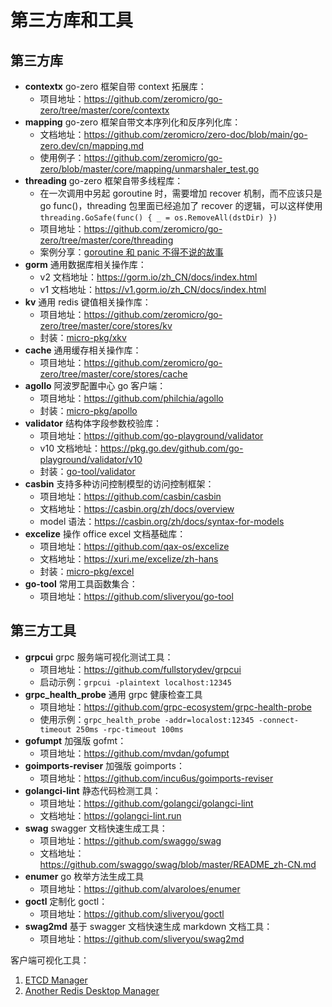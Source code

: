 # 第三方库和工具

## 第三方库

- **contextx** go-zero 框架自带 context 拓展库：
  - 项目地址：https://github.com/zeromicro/go-zero/tree/master/core/contextx
- **mapping** go-zero 框架自带文本序列化和反序列化库：
  - 文档地址：https://github.com/zeromicro/zero-doc/blob/main/go-zero.dev/cn/mapping.md
  - 使用例子：https://github.com/zeromicro/go-zero/blob/master/core/mapping/unmarshaler_test.go
- **threading** go-zero 框架自带多线程库：
  - 在一次调用中另起 goroutine 时，需要增加 recover 机制，而不应该只是 go func()，threading 包里面已经追加了 recover 的逻辑，可以这样使用 `threading.GoSafe(func() { _ = os.RemoveAll(dstDir) })`
  - 项目地址：https://github.com/zeromicro/go-zero/tree/master/core/threading
  - 案例分享：[goroutine 和 panic 不得不说的故事](https://blog.csdn.net/RA681t58CJxsgCkJ31/article/details/83005923)
- **gorm** 通用数据库相关操作库：
  - v2 文档地址：https://gorm.io/zh_CN/docs/index.html
  - v1 文档地址：https://v1.gorm.io/zh_CN/docs/index.html
- **kv** 通用 redis 键值相关操作库：
  - 项目地址：https://github.com/zeromicro/go-zero/tree/master/core/stores/kv
  - 封装：[micro-pkg/xkv](../xkv)
- **cache** 通用缓存相关操作库：
  - 项目地址：https://github.com/zeromicro/go-zero/tree/master/core/stores/cache
- **agollo** 阿波罗配置中心 go 客户端：
  - 项目地址：https://github.com/philchia/agollo
  - 封装：[micro-pkg/apollo](../apollo)
- **validator** 结构体字段参数校验库：
  - 项目地址：https://github.com/go-playground/validator
  - v10 文档地址：https://pkg.go.dev/github.com/go-playground/validator/v10
  - 封装：[go-tool/validator](https://github.com/sliveryou/go-tool#validator)
- **casbin** 支持多种访问控制模型的访问控制框架：
  - 项目地址：https://github.com/casbin/casbin
  - 文档地址：https://casbin.org/zh/docs/overview
  - model 语法：https://casbin.org/zh/docs/syntax-for-models
- **excelize** 操作 office excel 文档基础库：
  - 项目地址：https://github.com/qax-os/excelize
  - 文档地址：https://xuri.me/excelize/zh-hans
  - 封装：[micro-pkg/excel](../excel)
- **go-tool** 常用工具函数集合：
  - 项目地址：https://github.com/sliveryou/go-tool

## 第三方工具

- **grpcui** grpc 服务端可视化测试工具：
  - 项目地址：https://github.com/fullstorydev/grpcui
  - 启动示例：`grpcui -plaintext localhost:12345`
- **grpc_health_probe** 通用 grpc 健康检查工具
  - 项目地址：https://github.com/grpc-ecosystem/grpc-health-probe
  - 使用示例：`grpc_health_probe -addr=localost:12345 -connect-timeout 250ms -rpc-timeout 100ms`
- **gofumpt** 加强版 gofmt：
  - 项目地址：https://github.com/mvdan/gofumpt
- **goimports-reviser** 加强版 goimports：
  - 项目地址：https://github.com/incu6us/goimports-reviser
- **golangci-lint** 静态代码检测工具：
  - 项目地址：https://github.com/golangci/golangci-lint
  - 文档地址：https://golangci-lint.run
- **swag** swagger 文档快速生成工具：
  - 项目地址：https://github.com/swaggo/swag
  - 文档地址：https://github.com/swaggo/swag/blob/master/README_zh-CN.md
- **enumer** go 枚举方法生成工具
  - 项目地址：https://github.com/alvaroloes/enumer
- **goctl** 定制化 goctl：
  - 项目地址：https://github.com/sliveryou/goctl
- **swag2md** 基于 swagger 文档快速生成 markdown 文档工具：
  - 项目地址：https://github.com/sliveryou/swag2md

客户端可视化工具：

1. [ETCD Manager](https://github.com/gtamas/etcdmanager/releases)
2. [Another Redis Desktop Manager](https://github.com/qishibo/AnotherRedisDesktopManager/releases)
